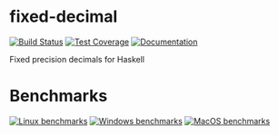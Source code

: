 # fixed-decimal

[![Build Status](https://github.com/EduardSergeev/fixed-decimal/actions/workflows/master.yml/badge.svg?branch=master)](https://github.com/EduardSergeev/fixed-decimal/actions?query=workflow%3Amaster+branch%3Amaster)
[![Test Coverage](https://coveralls.io/repos/github/EduardSergeev/fixed-decimal/badge.svg)](https://coveralls.io/github/EduardSergeev/fixed-decimal)
[![Documentation](https://eduardsergeev.github.io/fixed-decimal/version.svg)](https://eduardsergeev.github.io/fixed-decimal/haddock/)

Fixed precision decimals for Haskell

# Benchmarks

[![Linux benchmarks](https://eduardsergeev.github.io/fixed-decimal/bench-linux.svg)](https://eduardsergeev.github.io/fixed-decimal/ubuntu-latest/results.html)
[![Windows benchmarks](https://eduardsergeev.github.io/fixed-decimal/bench-windows.svg)](https://eduardsergeev.github.io/fixed-decimal/windows-latest/results.html)
[![MacOS benchmarks](https://eduardsergeev.github.io/fixed-decimal/bench-macos.svg)](https://eduardsergeev.github.io/fixed-decimal/macos-latest/results.html)
